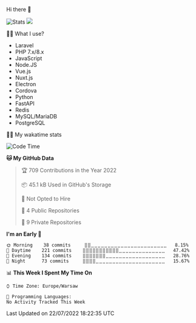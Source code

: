 Hi there 👋

![Stats](https://github-readme-stats.vercel.app/api?username=Hyd3r1&show_icons=true&theme=radical)
<img src="https://github-readme-stats.vercel.app/api/top-langs/?username=Hyd3r1&theme=radical&layout=compact">

👨‍💻 What I use?
* Laravel
* PHP 7.x/8.x
* JavaScript
* Node.JS
* Vue.js
* Nuxt.js
* Electron
* Cordova
* Python
* FastAPI
* Redis
* MySQL/MariaDB
* PostgreSQL


👋🏼 My wakatime stats

<!--START_SECTION:waka-->
![Code Time](http://img.shields.io/badge/Code%20Time-128%20hrs%2044%20mins-blue)

**🐱 My GitHub Data** 

> 🏆 709 Contributions in the Year 2022
 > 
> 📦 45.1 kB Used in GitHub's Storage 
 > 
> 🚫 Not Opted to Hire
 > 
> 📜 4 Public Repositories 
 > 
> 🔑 9 Private Repositories  
 > 
**I'm an Early 🐤** 

```text
🌞 Morning    38 commits     ⣿⣿⣀⣀⣀⣀⣀⣀⣀⣀⣀⣀⣀⣀⣀⣀⣀⣀⣀⣀⣀⣀⣀⣀⣀   8.15% 
🌆 Daytime    221 commits    ⣿⣿⣿⣿⣿⣿⣿⣿⣿⣿⣿⣀⣀⣀⣀⣀⣀⣀⣀⣀⣀⣀⣀⣀⣀   47.42% 
🌃 Evening    134 commits    ⣿⣿⣿⣿⣿⣿⣿⣀⣀⣀⣀⣀⣀⣀⣀⣀⣀⣀⣀⣀⣀⣀⣀⣀⣀   28.76% 
🌙 Night      73 commits     ⣿⣿⣿⣿⣀⣀⣀⣀⣀⣀⣀⣀⣀⣀⣀⣀⣀⣀⣀⣀⣀⣀⣀⣀⣀   15.67%

```


📊 **This Week I Spent My Time On** 

```text
⌚︎ Time Zone: Europe/Warsaw

💬 Programming Languages: 
No Activity Tracked This Week

```


 Last Updated on 22/07/2022 18:22:35 UTC
<!--END_SECTION:waka-->
